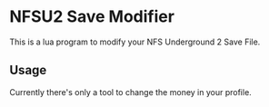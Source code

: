 # NFSU2 Save Modifier

This is a lua program to modify your NFS Underground 2 Save File.

## Usage

Currently there's only a tool to change the money in your profile.
